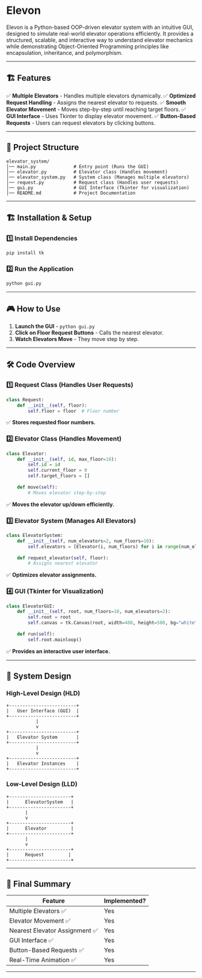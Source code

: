# Elevon
Elevon is a Python-based OOP-driven elevator system with an intuitive GUI, designed to simulate real-world elevator operations efficiently. It provides a structured, scalable, and interactive way to understand elevator mechanics while demonstrating Object-Oriented Programming principles like encapsulation, inheritance, and polymorphism.

---

## 🏗️ **Features**
✅ **Multiple Elevators** - Handles multiple elevators dynamically.
✅ **Optimized Request Handling** - Assigns the nearest elevator to requests.
✅ **Smooth Elevator Movement** - Moves step-by-step until reaching target floors.
✅ **GUI Interface** - Uses Tkinter to display elevator movement.
✅ **Button-Based Requests** - Users can request elevators by clicking buttons.

---

## 📂 **Project Structure**
```
elevator_system/
│── main.py              # Entry point (Runs the GUI)
│── elevator.py          # Elevator class (Handles movement)
│── elevator_system.py   # System class (Manages multiple elevators)
│── request.py           # Request class (Handles user requests)
│── gui.py               # GUI Interface (Tkinter for visualization)
│── README.md            # Project Documentation
```

---

## 🏗 **Installation & Setup**
### **1️⃣ Install Dependencies**
```bash
pip install tk
```

### **2️⃣ Run the Application**
```bash
python gui.py
```

---

## 🎮 **How to Use**
1. **Launch the GUI** - `python gui.py`
2. **Click on Floor Request Buttons** - Calls the nearest elevator.
3. **Watch Elevators Move** - They move step by step.

---

## 🛠 **Code Overview**
### **1️⃣ Request Class (Handles User Requests)**
```python
class Request:
    def __init__(self, floor):
        self.floor = floor  # Floor number
```
✅ **Stores requested floor numbers.**

### **2️⃣ Elevator Class (Handles Movement)**
```python
class Elevator:
    def __init__(self, id, max_floor=10):
        self.id = id
        self.current_floor = 0
        self.target_floors = []
    
    def move(self):
        # Moves elevator step-by-step
```
✅ **Moves the elevator up/down efficiently.**

### **3️⃣ Elevator System (Manages All Elevators)**
```python
class ElevatorSystem:
    def __init__(self, num_elevators=2, num_floors=10):
        self.elevators = [Elevator(i, num_floors) for i in range(num_elevators)]
    
    def request_elevator(self, floor):
        # Assigns nearest elevator
```
✅ **Optimizes elevator assignments.**

### **4️⃣ GUI (Tkinter for Visualization)**
```python
class ElevatorGUI:
    def __init__(self, root, num_floors=10, num_elevators=2):
        self.root = root
        self.canvas = tk.Canvas(root, width=400, height=500, bg="white")
    
    def run(self):
        self.root.mainloop()
```
✅ **Provides an interactive user interface.**

---

## 📌 **System Design**
### **High-Level Design (HLD)**
```
+-------------------------+
|   User Interface (GUI)  |
+-------------------------+
           |
           v
+-------------------------+
|   Elevator System       |
+-------------------------+
           |
           v
+-------------------------+
|   Elevator Instances    |
+-------------------------+
```

### **Low-Level Design (LLD)**
```
+-----------------------+
|      ElevatorSystem   |
+-----------------------+
       |
       v
+-----------------------+
|      Elevator         |
+-----------------------+
       |
       v
+-----------------------+
|      Request         |
+-----------------------+
```
---

## 🎯 **Final Summary**
| Feature | Implemented? |
|---------|-------------|
| Multiple Elevators ✅ | Yes |
| Elevator Movement ✅ | Yes |
| Nearest Elevator Assignment ✅ | Yes |
| GUI Interface ✅ | Yes |
| Button-Based Requests ✅ | Yes |
| Real-Time Animation ✅ | Yes |

---


